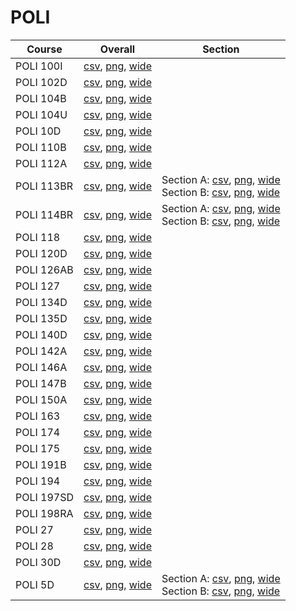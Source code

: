 # POLI

| Course | Overall | Section |
| ------ | ------- | ------- |
| POLI 100I | [csv](https://github.com/UCSD-Historical-Enrollment-Data/2023Winter/blob/main/overall/POLI%20100I.csv), [png](https://raw.githubusercontent.com/UCSD-Historical-Enrollment-Data/2023Winter/main/plot_overall/POLI%20100I.png), [wide](https://raw.githubusercontent.com/UCSD-Historical-Enrollment-Data/2023Winter/main/plot_overall_wide/POLI%20100I.png) |  |
| POLI 102D | [csv](https://github.com/UCSD-Historical-Enrollment-Data/2023Winter/blob/main/overall/POLI%20102D.csv), [png](https://raw.githubusercontent.com/UCSD-Historical-Enrollment-Data/2023Winter/main/plot_overall/POLI%20102D.png), [wide](https://raw.githubusercontent.com/UCSD-Historical-Enrollment-Data/2023Winter/main/plot_overall_wide/POLI%20102D.png) |  |
| POLI 104B | [csv](https://github.com/UCSD-Historical-Enrollment-Data/2023Winter/blob/main/overall/POLI%20104B.csv), [png](https://raw.githubusercontent.com/UCSD-Historical-Enrollment-Data/2023Winter/main/plot_overall/POLI%20104B.png), [wide](https://raw.githubusercontent.com/UCSD-Historical-Enrollment-Data/2023Winter/main/plot_overall_wide/POLI%20104B.png) |  |
| POLI 104U | [csv](https://github.com/UCSD-Historical-Enrollment-Data/2023Winter/blob/main/overall/POLI%20104U.csv), [png](https://raw.githubusercontent.com/UCSD-Historical-Enrollment-Data/2023Winter/main/plot_overall/POLI%20104U.png), [wide](https://raw.githubusercontent.com/UCSD-Historical-Enrollment-Data/2023Winter/main/plot_overall_wide/POLI%20104U.png) |  |
| POLI 10D | [csv](https://github.com/UCSD-Historical-Enrollment-Data/2023Winter/blob/main/overall/POLI%2010D.csv), [png](https://raw.githubusercontent.com/UCSD-Historical-Enrollment-Data/2023Winter/main/plot_overall/POLI%2010D.png), [wide](https://raw.githubusercontent.com/UCSD-Historical-Enrollment-Data/2023Winter/main/plot_overall_wide/POLI%2010D.png) |  |
| POLI 110B | [csv](https://github.com/UCSD-Historical-Enrollment-Data/2023Winter/blob/main/overall/POLI%20110B.csv), [png](https://raw.githubusercontent.com/UCSD-Historical-Enrollment-Data/2023Winter/main/plot_overall/POLI%20110B.png), [wide](https://raw.githubusercontent.com/UCSD-Historical-Enrollment-Data/2023Winter/main/plot_overall_wide/POLI%20110B.png) |  |
| POLI 112A | [csv](https://github.com/UCSD-Historical-Enrollment-Data/2023Winter/blob/main/overall/POLI%20112A.csv), [png](https://raw.githubusercontent.com/UCSD-Historical-Enrollment-Data/2023Winter/main/plot_overall/POLI%20112A.png), [wide](https://raw.githubusercontent.com/UCSD-Historical-Enrollment-Data/2023Winter/main/plot_overall_wide/POLI%20112A.png) |  |
| POLI 113BR | [csv](https://github.com/UCSD-Historical-Enrollment-Data/2023Winter/blob/main/overall/POLI%20113BR.csv), [png](https://raw.githubusercontent.com/UCSD-Historical-Enrollment-Data/2023Winter/main/plot_overall/POLI%20113BR.png), [wide](https://raw.githubusercontent.com/UCSD-Historical-Enrollment-Data/2023Winter/main/plot_overall_wide/POLI%20113BR.png) | Section A: [csv](https://github.com/UCSD-Historical-Enrollment-Data/2023Winter/blob/main/section/POLI%20113BR_A.csv), [png](https://raw.githubusercontent.com/UCSD-Historical-Enrollment-Data/2023Winter/main/plot_section/POLI%20113BR_A.png), [wide](https://raw.githubusercontent.com/UCSD-Historical-Enrollment-Data/2023Winter/main/plot_section_wide/POLI%20113BR_A.png)<br>Section B: [csv](https://github.com/UCSD-Historical-Enrollment-Data/2023Winter/blob/main/section/POLI%20113BR_B.csv), [png](https://raw.githubusercontent.com/UCSD-Historical-Enrollment-Data/2023Winter/main/plot_section/POLI%20113BR_B.png), [wide](https://raw.githubusercontent.com/UCSD-Historical-Enrollment-Data/2023Winter/main/plot_section_wide/POLI%20113BR_B.png) |
| POLI 114BR | [csv](https://github.com/UCSD-Historical-Enrollment-Data/2023Winter/blob/main/overall/POLI%20114BR.csv), [png](https://raw.githubusercontent.com/UCSD-Historical-Enrollment-Data/2023Winter/main/plot_overall/POLI%20114BR.png), [wide](https://raw.githubusercontent.com/UCSD-Historical-Enrollment-Data/2023Winter/main/plot_overall_wide/POLI%20114BR.png) | Section A: [csv](https://github.com/UCSD-Historical-Enrollment-Data/2023Winter/blob/main/section/POLI%20114BR_A.csv), [png](https://raw.githubusercontent.com/UCSD-Historical-Enrollment-Data/2023Winter/main/plot_section/POLI%20114BR_A.png), [wide](https://raw.githubusercontent.com/UCSD-Historical-Enrollment-Data/2023Winter/main/plot_section_wide/POLI%20114BR_A.png)<br>Section B: [csv](https://github.com/UCSD-Historical-Enrollment-Data/2023Winter/blob/main/section/POLI%20114BR_B.csv), [png](https://raw.githubusercontent.com/UCSD-Historical-Enrollment-Data/2023Winter/main/plot_section/POLI%20114BR_B.png), [wide](https://raw.githubusercontent.com/UCSD-Historical-Enrollment-Data/2023Winter/main/plot_section_wide/POLI%20114BR_B.png) |
| POLI 118 | [csv](https://github.com/UCSD-Historical-Enrollment-Data/2023Winter/blob/main/overall/POLI%20118.csv), [png](https://raw.githubusercontent.com/UCSD-Historical-Enrollment-Data/2023Winter/main/plot_overall/POLI%20118.png), [wide](https://raw.githubusercontent.com/UCSD-Historical-Enrollment-Data/2023Winter/main/plot_overall_wide/POLI%20118.png) |  |
| POLI 120D | [csv](https://github.com/UCSD-Historical-Enrollment-Data/2023Winter/blob/main/overall/POLI%20120D.csv), [png](https://raw.githubusercontent.com/UCSD-Historical-Enrollment-Data/2023Winter/main/plot_overall/POLI%20120D.png), [wide](https://raw.githubusercontent.com/UCSD-Historical-Enrollment-Data/2023Winter/main/plot_overall_wide/POLI%20120D.png) |  |
| POLI 126AB | [csv](https://github.com/UCSD-Historical-Enrollment-Data/2023Winter/blob/main/overall/POLI%20126AB.csv), [png](https://raw.githubusercontent.com/UCSD-Historical-Enrollment-Data/2023Winter/main/plot_overall/POLI%20126AB.png), [wide](https://raw.githubusercontent.com/UCSD-Historical-Enrollment-Data/2023Winter/main/plot_overall_wide/POLI%20126AB.png) |  |
| POLI 127 | [csv](https://github.com/UCSD-Historical-Enrollment-Data/2023Winter/blob/main/overall/POLI%20127.csv), [png](https://raw.githubusercontent.com/UCSD-Historical-Enrollment-Data/2023Winter/main/plot_overall/POLI%20127.png), [wide](https://raw.githubusercontent.com/UCSD-Historical-Enrollment-Data/2023Winter/main/plot_overall_wide/POLI%20127.png) |  |
| POLI 134D | [csv](https://github.com/UCSD-Historical-Enrollment-Data/2023Winter/blob/main/overall/POLI%20134D.csv), [png](https://raw.githubusercontent.com/UCSD-Historical-Enrollment-Data/2023Winter/main/plot_overall/POLI%20134D.png), [wide](https://raw.githubusercontent.com/UCSD-Historical-Enrollment-Data/2023Winter/main/plot_overall_wide/POLI%20134D.png) |  |
| POLI 135D | [csv](https://github.com/UCSD-Historical-Enrollment-Data/2023Winter/blob/main/overall/POLI%20135D.csv), [png](https://raw.githubusercontent.com/UCSD-Historical-Enrollment-Data/2023Winter/main/plot_overall/POLI%20135D.png), [wide](https://raw.githubusercontent.com/UCSD-Historical-Enrollment-Data/2023Winter/main/plot_overall_wide/POLI%20135D.png) |  |
| POLI 140D | [csv](https://github.com/UCSD-Historical-Enrollment-Data/2023Winter/blob/main/overall/POLI%20140D.csv), [png](https://raw.githubusercontent.com/UCSD-Historical-Enrollment-Data/2023Winter/main/plot_overall/POLI%20140D.png), [wide](https://raw.githubusercontent.com/UCSD-Historical-Enrollment-Data/2023Winter/main/plot_overall_wide/POLI%20140D.png) |  |
| POLI 142A | [csv](https://github.com/UCSD-Historical-Enrollment-Data/2023Winter/blob/main/overall/POLI%20142A.csv), [png](https://raw.githubusercontent.com/UCSD-Historical-Enrollment-Data/2023Winter/main/plot_overall/POLI%20142A.png), [wide](https://raw.githubusercontent.com/UCSD-Historical-Enrollment-Data/2023Winter/main/plot_overall_wide/POLI%20142A.png) |  |
| POLI 146A | [csv](https://github.com/UCSD-Historical-Enrollment-Data/2023Winter/blob/main/overall/POLI%20146A.csv), [png](https://raw.githubusercontent.com/UCSD-Historical-Enrollment-Data/2023Winter/main/plot_overall/POLI%20146A.png), [wide](https://raw.githubusercontent.com/UCSD-Historical-Enrollment-Data/2023Winter/main/plot_overall_wide/POLI%20146A.png) |  |
| POLI 147B | [csv](https://github.com/UCSD-Historical-Enrollment-Data/2023Winter/blob/main/overall/POLI%20147B.csv), [png](https://raw.githubusercontent.com/UCSD-Historical-Enrollment-Data/2023Winter/main/plot_overall/POLI%20147B.png), [wide](https://raw.githubusercontent.com/UCSD-Historical-Enrollment-Data/2023Winter/main/plot_overall_wide/POLI%20147B.png) |  |
| POLI 150A | [csv](https://github.com/UCSD-Historical-Enrollment-Data/2023Winter/blob/main/overall/POLI%20150A.csv), [png](https://raw.githubusercontent.com/UCSD-Historical-Enrollment-Data/2023Winter/main/plot_overall/POLI%20150A.png), [wide](https://raw.githubusercontent.com/UCSD-Historical-Enrollment-Data/2023Winter/main/plot_overall_wide/POLI%20150A.png) |  |
| POLI 163 | [csv](https://github.com/UCSD-Historical-Enrollment-Data/2023Winter/blob/main/overall/POLI%20163.csv), [png](https://raw.githubusercontent.com/UCSD-Historical-Enrollment-Data/2023Winter/main/plot_overall/POLI%20163.png), [wide](https://raw.githubusercontent.com/UCSD-Historical-Enrollment-Data/2023Winter/main/plot_overall_wide/POLI%20163.png) |  |
| POLI 174 | [csv](https://github.com/UCSD-Historical-Enrollment-Data/2023Winter/blob/main/overall/POLI%20174.csv), [png](https://raw.githubusercontent.com/UCSD-Historical-Enrollment-Data/2023Winter/main/plot_overall/POLI%20174.png), [wide](https://raw.githubusercontent.com/UCSD-Historical-Enrollment-Data/2023Winter/main/plot_overall_wide/POLI%20174.png) |  |
| POLI 175 | [csv](https://github.com/UCSD-Historical-Enrollment-Data/2023Winter/blob/main/overall/POLI%20175.csv), [png](https://raw.githubusercontent.com/UCSD-Historical-Enrollment-Data/2023Winter/main/plot_overall/POLI%20175.png), [wide](https://raw.githubusercontent.com/UCSD-Historical-Enrollment-Data/2023Winter/main/plot_overall_wide/POLI%20175.png) |  |
| POLI 191B | [csv](https://github.com/UCSD-Historical-Enrollment-Data/2023Winter/blob/main/overall/POLI%20191B.csv), [png](https://raw.githubusercontent.com/UCSD-Historical-Enrollment-Data/2023Winter/main/plot_overall/POLI%20191B.png), [wide](https://raw.githubusercontent.com/UCSD-Historical-Enrollment-Data/2023Winter/main/plot_overall_wide/POLI%20191B.png) |  |
| POLI 194 | [csv](https://github.com/UCSD-Historical-Enrollment-Data/2023Winter/blob/main/overall/POLI%20194.csv), [png](https://raw.githubusercontent.com/UCSD-Historical-Enrollment-Data/2023Winter/main/plot_overall/POLI%20194.png), [wide](https://raw.githubusercontent.com/UCSD-Historical-Enrollment-Data/2023Winter/main/plot_overall_wide/POLI%20194.png) |  |
| POLI 197SD | [csv](https://github.com/UCSD-Historical-Enrollment-Data/2023Winter/blob/main/overall/POLI%20197SD.csv), [png](https://raw.githubusercontent.com/UCSD-Historical-Enrollment-Data/2023Winter/main/plot_overall/POLI%20197SD.png), [wide](https://raw.githubusercontent.com/UCSD-Historical-Enrollment-Data/2023Winter/main/plot_overall_wide/POLI%20197SD.png) |  |
| POLI 198RA | [csv](https://github.com/UCSD-Historical-Enrollment-Data/2023Winter/blob/main/overall/POLI%20198RA.csv), [png](https://raw.githubusercontent.com/UCSD-Historical-Enrollment-Data/2023Winter/main/plot_overall/POLI%20198RA.png), [wide](https://raw.githubusercontent.com/UCSD-Historical-Enrollment-Data/2023Winter/main/plot_overall_wide/POLI%20198RA.png) |  |
| POLI 27 | [csv](https://github.com/UCSD-Historical-Enrollment-Data/2023Winter/blob/main/overall/POLI%2027.csv), [png](https://raw.githubusercontent.com/UCSD-Historical-Enrollment-Data/2023Winter/main/plot_overall/POLI%2027.png), [wide](https://raw.githubusercontent.com/UCSD-Historical-Enrollment-Data/2023Winter/main/plot_overall_wide/POLI%2027.png) |  |
| POLI 28 | [csv](https://github.com/UCSD-Historical-Enrollment-Data/2023Winter/blob/main/overall/POLI%2028.csv), [png](https://raw.githubusercontent.com/UCSD-Historical-Enrollment-Data/2023Winter/main/plot_overall/POLI%2028.png), [wide](https://raw.githubusercontent.com/UCSD-Historical-Enrollment-Data/2023Winter/main/plot_overall_wide/POLI%2028.png) |  |
| POLI 30D | [csv](https://github.com/UCSD-Historical-Enrollment-Data/2023Winter/blob/main/overall/POLI%2030D.csv), [png](https://raw.githubusercontent.com/UCSD-Historical-Enrollment-Data/2023Winter/main/plot_overall/POLI%2030D.png), [wide](https://raw.githubusercontent.com/UCSD-Historical-Enrollment-Data/2023Winter/main/plot_overall_wide/POLI%2030D.png) |  |
| POLI 5D | [csv](https://github.com/UCSD-Historical-Enrollment-Data/2023Winter/blob/main/overall/POLI%205D.csv), [png](https://raw.githubusercontent.com/UCSD-Historical-Enrollment-Data/2023Winter/main/plot_overall/POLI%205D.png), [wide](https://raw.githubusercontent.com/UCSD-Historical-Enrollment-Data/2023Winter/main/plot_overall_wide/POLI%205D.png) | Section A: [csv](https://github.com/UCSD-Historical-Enrollment-Data/2023Winter/blob/main/section/POLI%205D_A.csv), [png](https://raw.githubusercontent.com/UCSD-Historical-Enrollment-Data/2023Winter/main/plot_section/POLI%205D_A.png), [wide](https://raw.githubusercontent.com/UCSD-Historical-Enrollment-Data/2023Winter/main/plot_section_wide/POLI%205D_A.png)<br>Section B: [csv](https://github.com/UCSD-Historical-Enrollment-Data/2023Winter/blob/main/section/POLI%205D_B.csv), [png](https://raw.githubusercontent.com/UCSD-Historical-Enrollment-Data/2023Winter/main/plot_section/POLI%205D_B.png), [wide](https://raw.githubusercontent.com/UCSD-Historical-Enrollment-Data/2023Winter/main/plot_section_wide/POLI%205D_B.png) |
